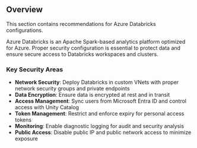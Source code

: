 ## Overview

This section contains recommendations for Azure Databricks configurations.

Azure Databricks is an Apache Spark-based analytics platform optimized for Azure. Proper security configuration is essential to protect data and ensure secure access to Databricks workspaces and clusters.

### Key Security Areas

- **Network Security**: Deploy Databricks in custom VNets with proper network security groups and private endpoints
- **Data Encryption**: Ensure data is encrypted at rest and in transit
- **Access Management**: Sync users from Microsoft Entra ID and control access with Unity Catalog
- **Token Management**: Restrict and enforce expiry for personal access tokens
- **Monitoring**: Enable diagnostic logging for audit and security analysis
- **Public Access**: Disable public IP and public network access to minimize exposure

